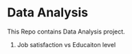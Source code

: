 Data Analysis
========================================================
This Repo contains Data Analysis project.

<ol>
<li>Job satisfaction vs Educaiton level</li>
</ol>

